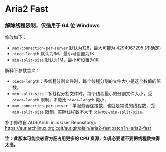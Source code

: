 # Aria2 Fast

### 解除线程限制，仅适用于 64 位 Windows <br>
修改如下：
+ `max-connection-per-server` 默认为128，最大可能为 4294967295 (不确定)
+ `piece-length` 默认为1M，最小可设置为1K
+ `min-split-size` 默认为1M，最小可设置为1K

解释下参数含义：
+ `piece-length`：多线程分割文件时，每个线程分割的文件大小是这个数值的倍数。
+ `min-split-size`：多线程分割文件时，每个线程最小的分割文件大小，受 `piece-length` 限制，不能比 `piece-length` 更小。
+ `max-connection-per-server`：单服务器连接数，也就是常说的线程数，受 `min-split-size` 限制，实际线程数不大于 `文件大小/min-split-size`。

补丁修改自 AUR(ArchLinux User Repository): https://aur.archlinux.org/cgit/aur.git/plain/aria2-fast.patch?h=aria2-fast

**注：此版本可能会较官方版占用更多的 CPU 资源，如非必要请不要把线程数拉得太高。**

